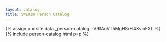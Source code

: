 ```yaml
---
layout: catalog
title: SWERIK Person Catalog
---
```

{% assign p = site.data._person-catalog.i-V9fAuVT5MgHSrH4XvinFXL %}
{% include person-catalog.html p=p %}

